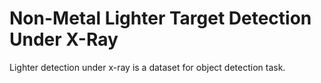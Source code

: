 # Non-Metal Lighter Target Detection Under X-Ray

Lighter detection under x-ray is a dataset for object detection task.